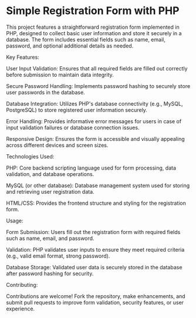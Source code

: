 # Simple Registration Form with PHP

This project features a straightforward registration form implemented in PHP, designed to collect basic user information and store it securely in a database. The form includes essential fields such as name, email, password, and optional additional details as needed.

Key Features:

User Input Validation: Ensures that all required fields are filled out correctly before submission to maintain data integrity.

Secure Password Handling: Implements password hashing to securely store user passwords in the database.

Database Integration: Utilizes PHP's database connectivity (e.g., MySQL, PostgreSQL) to store registered user information securely.

Error Handling: Provides informative error messages for users in case of input validation failures or database connection issues.

Responsive Design: Ensures the form is accessible and visually appealing across different devices and screen sizes.

Technologies Used:

PHP: Core backend scripting language used for form processing, data validation, and database operations.

MySQL (or other database): Database management system used for storing and retrieving user registration data.

HTML/CSS: Provides the frontend structure and styling for the registration form.

Usage:

Form Submission:
Users fill out the registration form with required fields such as name, email, and password.

Validation:
PHP validates user inputs to ensure they meet required criteria (e.g., valid email format, strong password).

Database Storage:
Validated user data is securely stored in the database after password hashing for security.

Contributing:

Contributions are welcome! Fork the repository, make enhancements, and submit pull requests to improve form validation, security features, or user experience.
